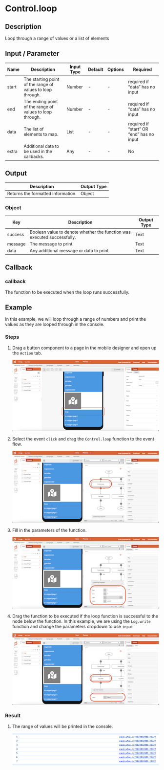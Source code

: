 # Control.loop

## Description

Loop through a range of values or a list of elements

## Input / Parameter

| Name | Description | Input Type | Default | Options | Required |
| ------ | ------ | ------ | ------ | ------ | ------ |
| start | The starting point of the range of values to loop through. | Number | - | - | required if “data” has no input |
| end | The ending point of the range of values to loop through. | Number | - | - | required if “data” has no input |
| data | The list of elements to map. | List | - | - | required if “start” OR “end” has no input |
| extra | Additional data to be used in the callbacks. | Any | - | - | No | 

## Output

| Description | Output Type |
| ------ | ------ |
| Returns the formatted information. | Object |

### Object

| Key | Description | Output Type |
| ------ | ------ | ------ |
| success | Boolean value to denote whether the function was executed successfully. | Text |
| message | The message to print. | Text |
| data | Any additional message or data to print. | Text |

## Callback

### callback

The function to be executed when the loop runs successfully.

## Example

In this example, we will loop through a range of numbers and print the values as they are looped through in the console.

### Steps

1. Drag a button component to a page in the mobile designer and open up the `Action` tab.

    ![](./loop-step-1.png)

2. Select the event `click` and drag the `Control.loop` function to the event flow.

    ![](./loop-step-2.png)

3. Fill in the parameters of the function.

    ![](./loop-step-3.png)

4. Drag the function to be executed if the loop function is successful to the node below the function. In this example, we are using the `Log.write` function and change the parameters dropdown to use `input`

    ![](./loop-step-4.png)

### Result

1. The range of values will be printed in the console.

    <div style="display:flex; align-items:center; justify-content:center; background-color: #E7F1FF;">
        <img src="./loop-result-1.png"
        style="width: 100%; padding: 5px;"/>
    </div>
